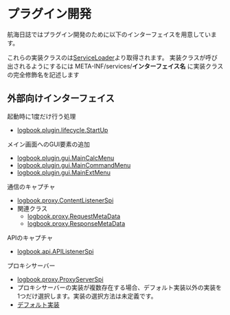 # プラグイン開発

航海日誌ではプラグイン開発のために以下のインターフェイスを用意しています。

これらの実装クラスのは[ServiceLoader](http://docs.oracle.com/javase/jp/8/docs/api/java/util/ServiceLoader.html)より取得されます。
実装クラスが呼び出されるようにするには  META-INF/services/**インターフェイス名** に実装クラスの完全修飾名を記述します

## 外部向けインターフェイス

起動時に1度だけ行う処理
 * [logbook.plugin.lifecycle.StartUp](src/main/java/logbook/plugin/lifecycle/StartUp.java)

メイン画面へのGUI要素の追加
 * [logbook.plugin.gui.MainCalcMenu](src/main/java/logbook/plugin/gui/MainCalcMenu.java)
 * [logbook.plugin.gui.MainCommandMenu](src/main/java/logbook/plugin/gui/MainCommandMenu.java)
 * [logbook.plugin.gui.MainExtMenu](src/main/java/logbook/plugin/gui/MainExtMenu.java)

通信のキャプチャ
 * [logbook.proxy.ContentListenerSpi](src/main/java/logbook/proxy/ContentListenerSpi.java)
  * 関連クラス
    * [logbook.proxy.RequestMetaData](src/main/java/logbook/proxy/RequestMetaData.java)
    * [logbook.proxy.ResponseMetaData](src/main/java/logbook/proxy/ResponseMetaData.java)

APIのキャプチャ
 * [logbook.api.APIListenerSpi](src/main/java/logbook/api/APIListenerSpi.java)

プロキシサーバー
 * [logbook.proxy.ProxyServerSpi](src/main/java/logbook/proxy/ProxyServerSpi.java)
  * プロキシサーバーの実装が複数存在する場合、デフォルト実装以外の実装を1つだけ選択します。実装の選択方法は未定義です。
  * [デフォルト実装](src/main/java/logbook/internal/proxy/NettyProxyServer.java)
